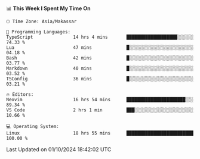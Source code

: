 <!--START_SECTION:waka-->
📊 **This Week I Spent My Time On** 

```text
🕑︎ Time Zone: Asia/Makassar

💬 Programming Languages: 
TypeScript               14 hrs 4 mins       ███████████████████░░░░░░   74.33 % 
Lua                      47 mins             █░░░░░░░░░░░░░░░░░░░░░░░░   04.18 % 
Bash                     42 mins             █░░░░░░░░░░░░░░░░░░░░░░░░   03.77 % 
Markdown                 40 mins             █░░░░░░░░░░░░░░░░░░░░░░░░   03.52 % 
TSConfig                 36 mins             █░░░░░░░░░░░░░░░░░░░░░░░░   03.21 % 

🔥 Editors: 
Neovim                   16 hrs 54 mins      ██████████████████████░░░   89.34 % 
VS Code                  2 hrs 1 min         ███░░░░░░░░░░░░░░░░░░░░░░   10.66 % 

💻 Operating System: 
Linux                    18 hrs 55 mins      █████████████████████████   100.00 % 
```


 Last Updated on 01/10/2024 18:42:02 UTC
<!--END_SECTION:waka-->
